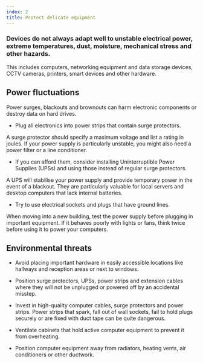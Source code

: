 ```yaml
---
index: 2
title: Protect delicate equipment
---
```

### Devices do not always adapt well to unstable electrical power, extreme temperatures, dust, moisture, mechanical stress and other hazards. 

This includes computers, networking equipment and data storage devices, CCTV cameras, printers, smart devices and other hardware. 

## Power fluctuations

Power surges, blackouts and brownouts can harm electronic components or destroy data on hard drives. 

- Plug all electronics into power strips that contain surge protectors. 

A surge protector should specify a maximum voltage and list a rating in joules. If your power supply is particularly unstable, you might also need a power filter or a line conditioner.

- If you can afford them, consider installing Uninterruptible Power Supplies (UPSs) and using those instead of regular surge protectors. 

A UPS will stabilise your power supply and provide temporary power in the event of a blackout. They are particularly valuable for local servers and desktop computers that lack internal batteries.

- Try to use electrical sockets and plugs that have ground lines. 

When moving into a new building, test the power supply before plugging in important equipment. If it behaves poorly with lights or fans, think twice before using it to power your computers.

## Environmental threats 

- Avoid placing important hardware in easily accessible locations like hallways and reception areas or next to windows. 

- Position surge protectors, UPSs, power strips and extension cables where they will not be unplugged or powered off by an accidental misstep.

- Invest in high-quality computer cables, surge protectors and power strips. Power strips that spark, fall out of wall sockets, fail to hold plugs securely or are fixed with duct tape can be quite dangerous.

- Ventilate cabinets that hold active computer equipment to prevent it from overheating. 

- Position computer equipment away from radiators, heating vents, air conditioners or other ductwork.

